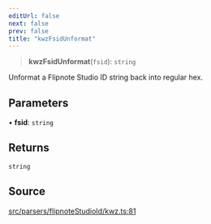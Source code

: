 ```yaml
---
editUrl: false
next: false
prev: false
title: "kwzFsidUnformat"
---
```


> **kwzFsidUnformat**(`fsid`): `string`

Unformat a Flipnote Studio ID string back into regular hex.

## Parameters

• **fsid**: `string`

## Returns

`string`

## Source

[src/parsers/flipnoteStudioId/kwz.ts:81](https://github.com/jaames/flipnote.js/blob/afe27e228e29d19d2dff33dfb324ba35dc913507/src/parsers/flipnoteStudioId/kwz.ts#L81)
